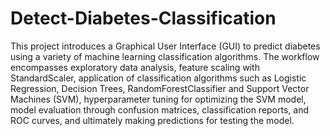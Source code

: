 # Detect-Diabetes-Classification
This project introduces a Graphical User Interface (GUI) to predict diabetes using a variety of machine learning classification algorithms. The workflow encompasses exploratory data analysis, feature scaling with StandardScaler, application of classification algorithms such as Logistic Regression, Decision Trees, RandomForestClassifier and Support Vector Machines (SVM), hyperparameter tuning for optimizing the SVM model, model evaluation through confusion matrices, classification reports, and ROC curves, and ultimately making predictions for testing the model.


